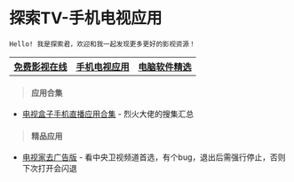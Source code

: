 # 探索TV-手机电视应用

    Hello! 我是探索君，欢迎和我一起发现更多更好的影视资源！

<table>
<tr>
<th><a href="index.html">免费影视在线</a></th>
<th><a href="motvapp.html">手机电视应用</a></th>
<th><a href="pcsoft.html">电脑软件精选</a></th>
</tr>
</table>

> #### 应用合集

* [电视盒子手机直播应用合集](https://apphot.cc/27447.html) - 烈火大佬的搜集汇总<br>

> #### 精品应用

* [电视家去广告版](https://tywanji.lanzouo.com/iChxix3jikd) - 看中央卫视频道首选，有个bug，退出后需强行停止，否则下次打开会闪退
